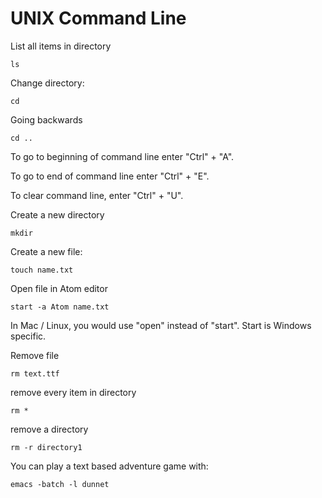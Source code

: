 # UNIX Command Line

List all items in directory

```
ls
```

Change directory:

```
cd
```

Going backwards

```
cd ..
```

To go to beginning of command line enter "Ctrl" + "A". 

To go to end of command line enter "Ctrl" + "E". 

To clear command line, enter "Ctrl" + "U". 

Create a new directory

```
mkdir
```

Create a new file:

```
touch name.txt
```

Open file in Atom editor

```
start -a Atom name.txt
```

In Mac / Linux, you would use "open" instead of "start". Start is Windows specific. 

Remove file

```
rm text.ttf
```

remove every item in directory

```
rm * 
```

remove a directory

```
rm -r directory1
```

You can play a text based adventure game with:

```
emacs -batch -l dunnet
```
